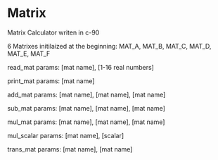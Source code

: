 # Matrix
Matrix Calculator writen in c-90

6 Matrixes initilaized at the beginning: MAT_A, MAT_B, MAT_C, MAT_D, MAT_E, MAT_F

read_mat params: [mat name], [1-16 real numbers]

print_mat params: [mat name]

add_mat params: [mat name], [mat name], [mat name]

sub_mat params: [mat name], [mat name], [mat name]

mul_mat params: [mat name], [mat name], [mat name]

mul_scalar params: [mat name], [scalar]

trans_mat params: [mat name], [mat name]

